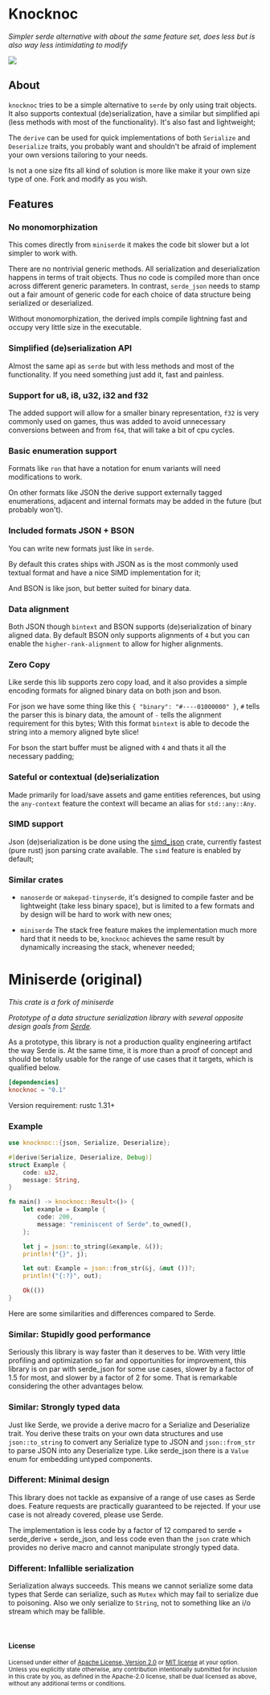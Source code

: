 Knocknoc
=========

*Simpler serde alternative with about the same feature set,
does less but is also way less intimidating to modify*

[![](https://github.com/lassade/knocknoc/workflows/Build/badge.svg)](https://github.com/lassade/knocknoc/blob/main/.github/workflows/rust.yml)

## About

`knocknoc` tries to be a simple alternative to `serde` by only using
trait objects. It also supports contextual (de)serialization, have a similar
but simplified api (less methods with most of the functionality).
It's also fast and lightweight;

The `derive` can be used for quick implementations of both
`Serialize` and `Deserialize` traits, you probably want and shouldn't be
afraid of implement your own versions tailoring to your needs.

Is not a one size fits all kind of solution is more like make
it your own size type of one. Fork and modify as you wish.

## Features

### No monomorphization

This comes directly from `miniserde` it makes the code bit slower
but a lot simpler to work with.

There are no nontrivial generic methods. All serialization and deserialization
happens in terms of trait objects. Thus no code is compiled more than once
across different generic parameters. In contrast, `serde_json` needs to stamp out
a fair amount of generic code for each choice of data structure being serialized
or deserialized.

Without monomorphization, the derived impls compile lightning fast and occupy
very little size in the executable.

### Simplified (de)serialization API

Almost the same api as `serde` but with less methods and most of the functionality.
If you need something just add it, fast and painless.

### Support for u8, i8, u32, i32 and f32

The added support will allow for a smaller binary representation, `f32`
is very commonly used on games, thus was added to avoid unnecessary
conversions between and from `f64`, that will take a bit of cpu cycles.

### Basic enumeration support

Formats like `ron` that have a notation for enum variants will need modifications to work.

On other formats like JSON the derive support externally tagged enumerations, adjacent and internal
formats may be added in the future (but probably won't). 

### Included formats JSON + BSON

You can write new formats just like in `serde`.

By default this crates ships with JSON as is the most commonly
used textual format and have a nice SIMD implementation for it;

And BSON is like json, but better suited for binary data.

### Data alignment

Both JSON though `bintext` and BSON supports (de)serialization of binary
aligned data. By default BSON only supports alignments of `4` but you can enable
the `higher-rank-alignment` to allow for higher alignments.

### Zero Copy

Like serde this lib supports zero copy load, and it also provides a simple
encoding formats for aligned binary data on both json and bson.

For json we have some thing like this `{ "binary": "#----01000000" }`, `#`
tells the parser this is binary data, the amount of `-` tells the alignment
requirement for this bytes; With this format `bintext` is able to decode
the string into a memory aligned byte slice!

For bson the start buffer must be aligned with `4` and thats it all the
necessary padding;

### Sateful or contextual (de)serialization

Made primarily for load/save assets and game entities references, but
using the `any-context` feature the context will became an alias for
`std::any::Any`.

### SIMD support

Json (de)serialization is be done using the [simd_json](https://crates.io/crates/simd-json)
crate, currently fastest (pure rust) json parsing crate available.
The `simd` feature is enabled by default;

### Similar crates

- `nanoserde` or `makepad-tinyserde`, it's designed to compile faster and
be lightweight (take less binary space), but is limited to a few formats
and by design will be hard to work with new ones;

- `miniserde` The stack free feature makes the implementation much more hard that it needs to be,
`knocknoc` achieves the same result by dynamically increasing the stack, whenever needed;

Miniserde (original)
=========

*This crate is a fork of miniserde*

*Prototype of a data structure serialization library with several opposite
design goals from [Serde](https://serde.rs).*

As a prototype, this library is not a production quality engineering artifact
the way Serde is. At the same time, it is more than a proof of concept and
should be totally usable for the range of use cases that it targets, which is
qualified below.

```toml
[dependencies]
knocknoc = "0.1"
```

Version requirement: rustc 1.31+

### Example

```rust
use knocknoc::{json, Serialize, Deserialize};

#[derive(Serialize, Deserialize, Debug)]
struct Example {
    code: u32,
    message: String,
}

fn main() -> knocknoc::Result<()> {
    let example = Example {
        code: 200,
        message: "reminiscent of Serde".to_owned(),
    };

    let j = json::to_string(&example, &());
    println!("{}", j);

    let out: Example = json::from_str(&j, &mut ())?;
    println!("{:?}", out);

    Ok(())
}
```

Here are some similarities and differences compared to Serde.

### Similar: Stupidly good performance

Seriously this library is way faster than it deserves to be. With very little
profiling and optimization so far and opportunities for improvement, this
library is on par with serde\_json for some use cases, slower by a factor of 1.5
for most, and slower by a factor of 2 for some. That is remarkable considering
the other advantages below.

### Similar: Strongly typed data

Just like Serde, we provide a derive macro for a Serialize and Deserialize
trait. You derive these traits on your own data structures and use
`json::to_string` to convert any Serialize type to JSON and `json::from_str` to
parse JSON into any Deserialize type. Like serde\_json there is a `Value` enum
for embedding untyped components.

### Different: Minimal design

This library does not tackle as expansive of a range of use cases as Serde does.
Feature requests are practically guaranteed to be rejected. If your use case is
not already covered, please use Serde.

The implementation is less code by a factor of 12 compared to serde +
serde\_derive + serde\_json, and less code even than the `json` crate which
provides no derive macro and cannot manipulate strongly typed data.

### Different: Infallible serialization

Serialization always succeeds. This means we cannot serialize some data types
that Serde can serialize, such as `Mutex` which may fail to serialize due to
poisoning. Also we only serialize to `String`, not to something like an i/o
stream which may be fallible.

<br>

#### License

<sup>
Licensed under either of <a href="LICENSE-APACHE">Apache License, Version
2.0</a> or <a href="LICENSE-MIT">MIT license</a> at your option.
</sup>

<br>

<sub>
Unless you explicitly state otherwise, any contribution intentionally submitted
for inclusion in this crate by you, as defined in the Apache-2.0 license, shall
be dual licensed as above, without any additional terms or conditions.
</sub>
